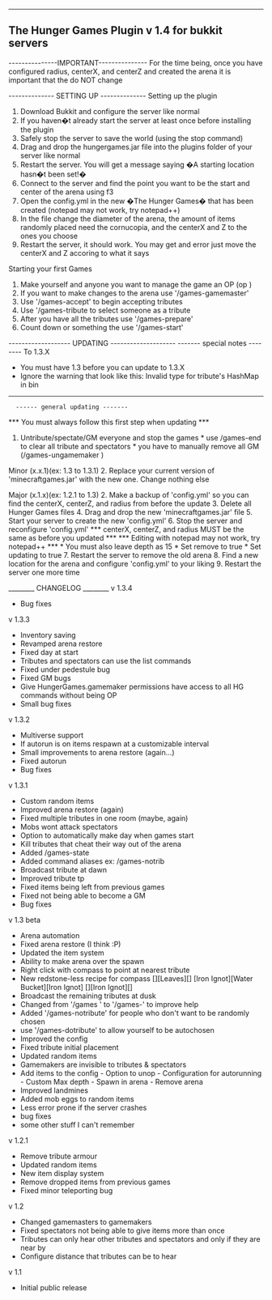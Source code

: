 ------------------------------------------------------
The Hunger Games Plugin v 1.4 for bukkit servers
------------------------------------------------------

---------------IMPORTANT---------------
For the time being, once you have configured radius, centerX, and centerZ 
and created the arena it is important that the do NOT change

-------------- SETTING UP --------------
Setting up the plugin
 1. Download Bukkit and configure the server like normal
 2. If you haven�t already start the server at least once before installing the plugin
 3. Safely stop the server to save the world (using the stop command)
 4. Drag and drop the hungergames.jar file into the plugins folder of your server like normal
 5. Restart the server. You will get a message saying �A starting location hasn�t been set!�
 6. Connect to the server and find the point you want to be the start and center of the arena using f3
 7. Open the config.yml in the new �The Hunger Games� that has been created (notepad may not work, try notepad++)
 8. In the file change the diameter of the arena, the amount of items randomly placed need the cornucopia, and the centerX and Z to the      ones you choose
 9. Restart the server, it should work. You may get and error just move the centerX and Z accoring to what it says

Starting your first Games
 1. Make yourself and anyone you want to manage the game an OP (op <name>)
 2. If you want to make changes to the arena use '/games-gamemaster'
 3. Use '/games-accept' to begin accepting tributes
 4. Use '/games-tribute <name> to select someone as a tribute
 5. After you have all the tributes use '/games-prepare'
 6. Count down or something the use '/games-start'

------------------- UPDATING --------------------
    ------- special notes --------
To 1.3.X
 * You must have 1.3 before you can update to 1.3.X
 *  Ignore the warning that look like this:  Invalid type for tribute's HashMap in bin

----------------------------------------------------
      ------ general updating -------

 *** You must always follow this first step when updating ***
 1. Untribute/spectate/GM everyone and stop the games
          * use /games-end to clear all tribute and spectators
          * you have to manually remove all GM (/games-ungamemaker <name>)

Minor (x.x.1)(ex: 1.3 to 1.3.1)
 2. Replace your current version of 'minecraftgames.jar' with the new one. Change nothing else

Major (x.1.x)(ex: 1.2.1 to 1.3)
 2. Make a backup of 'config.yml' so you can find the centerX, centerZ, and radius from before the update
 3. Delete all Hunger Games files
 4. Drag and drop the new 'minecraftgames.jar' file
 5. Start your server to create the new 'config.yml'
 6. Stop the server and reconfigure 'config.yml'
*** centerX, centerZ, and radius MUST be the same as before you updated ***
*** Editing with notepad may not work, try notepad++ ***
    * You must also leave depth as 15
    * Set remove to true
    * Set updating to true
 7. Restart the server to remove the old arena
 8. Find a new location for the arena and configure 'config.yml' to your liking
 9. Restart the server one more time

________ CHANGELOG ________
v 1.3.4
 * Bug fixes

v 1.3.3
 * Inventory saving
 * Revamped arena restore
 * Fixed day at start
 * Tributes and spectators can use the list commands
 * Fixed under pedestule bug
 * Fixed GM bugs
 * Give HungerGames.gamemaker permissions have
           access to all HG commands without being OP
 * Small bug fixes

v 1.3.2
 * Multiverse support
 * If autorun is on items respawn at a customizable interval
 * Small improvements to arena restore (again...)
 * Fixed autorun
 * Bug fixes

v 1.3.1
 * Custom random items
 * Improved arena restore (again)
 * Fixed multiple tributes in one room (maybe, again)
 * Mobs wont attack spectators
 * Option to automatically make day when games start
 * Kill tributes that cheat their way out of the arena
 * Added /games-state
 * Added command aliases ex: /games-notrib
 * Broadcast tribute at dawn
 * Improved tribute tp
 * Fixed items being left from previous games
 * Fixed not being able to become a GM
 * Bug fixes

v 1.3 beta
 * Arena automation
 * Fixed arena restore (I think :P)
 * Updated the item system
 * Ability to make arena over the spawn
 * Right click with compass to point at nearest tribute
 * New redstone-less recipe for compass
      [][Leaves][]
      [Iron Ignot][Water Bucket][Iron Ignot]
      [][Iron Ignot][]
 * Broadcast the remaining tributes at dusk
 * Changed from '/games <command>' to '/games-<command>' to improve help
 * Added '/games-notribute' for people who don't want to be randomly chosen
 * use '/games-dotribute' to allow yourself to be autochosen
 * Improved the config
 * Fixed tribute initial placement
 * Updated random items
 * Gamemakers are invisible to tributes & spectators
 * Add items to the config
       - Option to unop
       - Configuration for autorunning
       - Custom Max depth
       - Spawn in arena
       - Remove arena
 * Improved landmines
 * Added mob eggs to random items
 * Less error prone if the server crashes
 * bug fixes
 * some other stuff I can't remember

v 1.2.1
 * Remove tribute armour
 * Updated random items
 * New item display system
 * Remove dropped items from previous games
 * Fixed minor teleporting bug

v 1.2
 * Changed gamemasters to gamemakers
 * Fixed spectators not being able to give items more than once
 * Tributes can only hear other tributes and spectators and only if they are near by
 * Configure distance that tributes can be to hear

v 1.1
 * Initial public release